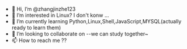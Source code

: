 - 👋 Hi, I’m @zhangjinzhe123
- 👀 I’m interested in Linux? I don't konw ...
- 🌱 I’m currently learning Python,Linux,Shell,JavaScript,MYSQL(actually ready to learn them)
- 💞️ I’m looking to collaborate on --we can study together~
- 📫 How to reach me ??

<!---
zhangjinzhe123/zhangjinzhe123 is a ✨ special ✨ repository because its `README.md` (this file) appears on your GitHub profile.
You can click the Preview link to take a look at your changes.
--->
